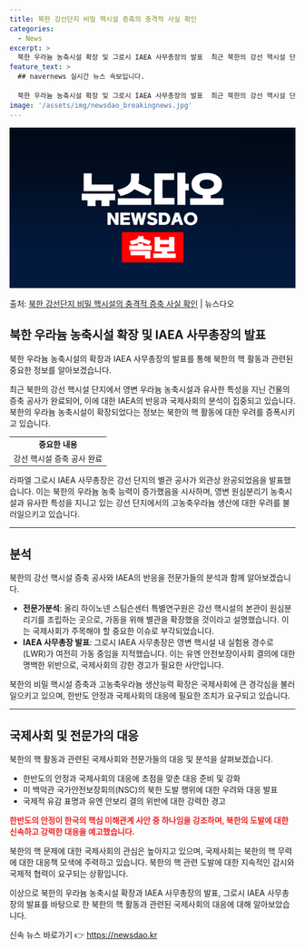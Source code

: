 ```yaml
---
title: 북한 강선단지 비밀 핵시설 증축의 충격적 사실 확인
categories:
  - News
excerpt: >
  북한 우라늄 농축시설 확장 및 그로시 IAEA 사무총장의 발표  최근 북한의 강선 핵시설 단지에서 영변 우라…
feature_text: >
  ## navernews 실시간 뉴스 속보입니다.

  북한 우라늄 농축시설 확장 및 그로시 IAEA 사무총장의 발표  최근 북한의 강선 핵시설 단지에서 영변 우라…
image: '/assets/img/newsdao_breakingnews.jpg'
---
```


![뉴스다오 속보](/assets/img/newsdao_breakingnews.jpg)

<p>출처: <a href="https://newsdao.kr/4051" rel="dofollow">북한 강선단지 비밀 핵시설의 충격적 증축 사실 확인</a> | 뉴스다오</p>

<h2 data-ke-size="size26">북한 우라늄 농축시설 확장 및 IAEA 사무총장의 발표</h2>
북한 우라늄 농축시설의 확장과 IAEA 사무총장의 발표를 통해 북한의 핵 활동과 관련된 중요한 정보를 알아보겠습니다.

<p data-ke-size="size16">최근 북한의 강선 핵시설 단지에서 영변 우라늄 농축시설과 유사한 특성을 지닌 건물의 증축 공사가 완료되어, 이에 대한 IAEA의 반응과 국제사회의 분석이 집중되고 있습니다. 북한의 우라늄 농축시설이 확장되었다는 정보는 북한의 핵 활동에 대한 우려를 증폭시키고 있습니다.</p>

<table>
  <tr>
    <td style="text-align: center; height: 17px;"><b>중요한 내용</b></td>
  </tr>
  <tr>
    <td style="text-align: center; height: 17px;">강선 핵시설 증축 공사 완료</td>
  </tr>
</table>

<p data-ke-size="size16">라파엘 그로시 IAEA 사무총장은 강선 단지의 별관 공사가 외관상 완공되었음을 발표했습니다. 이는 북한의 우라늄 농축 능력이 증가했음을 시사하며, 영변 원심분리기 농축시설과 유사한 특성을 지니고 있는 강선 단지에서의 고농축우라늄 생산에 대한 우려를 불러일으키고 있습니다.</p>

<hr>

<h2 data-ke-size="size26">분석</h2>
북한의 강선 핵시설 증축 공사와 IAEA의 반응을 전문가들의 분석과 함께 알아보겠습니다.

<ul>
  <li><b>전문가분석</b>: 올리 하이노넨 스팀슨센터 특별연구원은 강선 핵시설의 본관이 원심분리기를 조립하는 곳으로, 가동을 위해 별관을 확장했을 것이라고 설명했습니다. 이는 국제사회가 주목해야 할 중요한 이슈로 부각되었습니다.</li>
  <li><b>IAEA 사무총장 발표</b>: 그로시 IAEA 사무총장은 영변 핵시설 내 실험용 경수로(LWR)가 여전히 가동 중임을 지적했습니다. 이는 유엔 안전보장이사회 결의에 대한 명백한 위반으로, 국제사회의 강한 경고가 필요한 사안입니다.</li>
</ul>

<p data-ke-size="size16">북한의 비밀 핵시설 증축과 고농축우라늄 생산능력 확장은 국제사회에 큰 경각심을 불러일으키고 있으며, 한반도 안정과 국제사회의 대응에 필요한 조치가 요구되고 있습니다.</p>

<hr>

<h2 data-ke-size="size26">국제사회 및 전문가의 대응</h2>
북한의 핵 활동과 관련된 국제사회와 전문가들의 대응 및 분석을 살펴보겠습니다.

<ul>
  <li>한반도의 안정과 국제사회의 대응에 초점을 맞춘 대응 준비 및 강화</li>
  <li>미 백악관 국가안전보장회의(NSC)의 북한 도발 행위에 대한 우려와 대응 발표</li>
  <li>국제적 유감 표명과 유엔 안보리 결의 위반에 대한 강력한 경고</li>
</ul>

<b><span style="color: #ee2323;">한반도의 안정이 한국의 핵심 이해관계 사안 중 하나임을 강조하며, 북한의 도발에 대한 신속하고 강력한 대응을 예고했습니다.</span></b>

<p data-ke-size="size16">북한의 핵 문제에 대한 국제사회의 관심은 높아지고 있으며, 국제사회는 북한의 핵 무력에 대한 대응책 모색에 주력하고 있습니다. 북한의 핵 관련 도발에 대한 지속적인 감시와 국제적 협력이 요구되는 상황입니다.</p>

이상으로 북한의 우라늄 농축시설 확장과 IAEA 사무총장의 발표, 그로시 IAEA 사무총장의 발표를 바탕으로 한 북한의 핵 활동과 관련된 국제사회의 대응에 대해 알아보았습니다. 

신속 뉴스 바로가기 👉 <a href="https://newsdao.kr" rel="dofollow">https://newsdao.kr</a>


